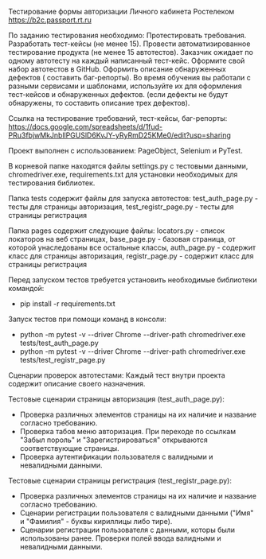 Тестирование формы авторизации Личного кабинета Ростелеком https://b2c.passport.rt.ru

По заданию тестирования необходимо:
Протестировать требования.
Разработать тест-кейсы (не менее 15).
Провести автоматизированное тестирование продукта (не менее 15 автотестов). Заказчик ожидает по одному автотесту на каждый написанный тест-кейс. Оформите свой набор автотестов в GitHub.
Оформить описание обнаруженных дефектов ( составить баг-репорты). Во время обучения вы работали с разными сервисами и шаблонами, используйте их для оформления тест-кейсов и обнаруженных дефектов. (если дефекты не будут обнаружены, то составить описание трех дефектов).


Ссылка на тестирование требований, тест-кейсы, баг-репорты: https://docs.google.com/spreadsheets/d/1fud-PRu3fbjwMkJnbllPGUSlD6KvJY-yRyRmD25KMe0/edit?usp=sharing

Проект выполнен с использованием: PageObject, Selenium и PyTest.

В корневой папке находятся файлы settings.py с тестовыми данными, chromedriver.exe, requirements.txt для установки необходимых для тестирования библиотек.

Папка tests содержит файлы для запуска автотестов: test_auth_page.py - тесты для страницы авторизация, test_registr_page.py - тесты для страницы регистрация

Папка pages содержит следующие файлы: locators.py - список локаторов на веб страницах, base_page.py - базовая страница, от которой унаследованы все остальные классы, auth_page.py - содержит класс для страницы авторизация, registr_page.py - содержит класс для страницы регистрация

Перед запуском тестов требуется установить необходимые библиотеки командой:
- pip install -r requirements.txt

Запуск тестов при помощи команд в консоли:

- python -m pytest -v --driver Chrome --driver-path chromedriver.exe tests/test_auth_page.py
- python -m pytest -v --driver Chrome --driver-path chromedriver.exe tests/test_registr_page.py

Сценарии проверок автотестами:
Каждый тест внутри проекта содержит описание своего назначения.

Тестовые сценарии страницы авторизация (test_auth_page.py): 
- Проверка различных элементов страницы на их наличие и название согласно требованию. 
- Проверка табов меню авторизация. При переходе по ссылкам "Забыл пороль" и "Зарегистрироваться" открываются соответствующие страницы. 
- Проверка аутентификации пользователя с валидными и невалидными данными.

Тестовые сценарии страницы регистрация (test_registr_page.py): 
- Проверка различных элементов страницы на их наличие и название согласно требованию. 
- Сценарии регистрации пользователя с валидными данными ("Имя" и "Фамилия" - буквы кириллицы либо тире). 
- Сценарии регистрации пользователя с данными, которы были использованы ранее. Проверки полей ввода валидными и невалидными данными.
